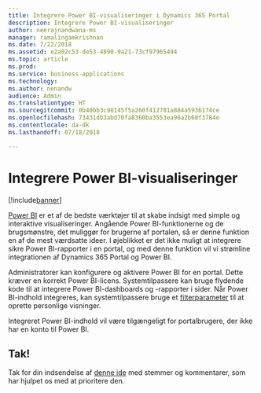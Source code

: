 ```yaml
---
title: Integrere Power BI-visualiseringer i Dynamics 365 Portal
description: Integrere Power BI-visualiseringer
author: neerajnandwana-ms
manager: ramalingamkrishnan
ms.date: 7/22/2018
ms.assetid: e2a02c53-de53-4890-9a21-73cf97965494
ms.topic: article
ms.prod: 
ms.service: business-applications
ms.technology: 
ms.author: nenandw
audience: Admin
ms.translationtype: HT
ms.sourcegitcommit: 0b40bb3c98145f5a260f412701a884a5936174ce
ms.openlocfilehash: 73431db3abd70fa8360ba3553ea96a2b60f3784e
ms.contentlocale: da-dk
ms.lasthandoff: 07/18/2018

---
```

#  <a name="embed-power-bi-visualizations"></a>Integrere Power BI-visualiseringer

[!include[banner](../../../includes/banner.md)]


[Power BI](https://powerbi.microsoft.com) er et af de bedste værktøjer til at skabe indsigt med simple og interaktive visualiseringer. Angående Power BI-funktionerne og de brugsmønstre, det muliggør for brugerne af portalen, så er denne funktion en af de mest værdsatte ideer. I øjeblikket er det ikke muligt at integrere sikre Power BI-rapporter i en portal, og med denne funktion vil vi strømline integrationen af Dynamics 365 Portal og Power BI.


Administratorer kan konfigurere og aktivere Power BI for en portal. Dette kræver en korrekt Power BI-licens. Systemtilpassere kan bruge flydende kode til at integrere Power BI-dashboards og -rapporter i sider. Når Power BI-indhold integreres, kan systemtilpassere bruge et [filterparameter](https://docs.microsoft.com/power-bi/service-url-filters) til at oprette personlige visninger.

Integreret Power BI-indhold vil være tilgængeligt for portalbrugere, der ikke har en konto til Power BI. 

<!--
### Who uses this feature
This feature is intended for end users and customizers. A customizer must configure Power BI in a portal to use this feature.
### License required
For Power BI configuration and content authoring, customers or administrators will need an appropriate Power BI license.
### Setup required
This feature must be configured and enabled in a portal by an administrator. 
## Status
### Development status
Generally available
#### Target timeframe
October 2018
### Availability
Cloud
### Regional availability
This feature will be available globally. 
-->

## <a name="wed-like-to-thank"></a>Tak!

Tak for din indsendelse af [denne ide](https://experience.dynamics.com/ideas/idea/?ideaid=76fe3c62-62ea-e611-80c1-00155d460d59) med stemmer og kommentarer, som har hjulpet os med at prioritere den.

